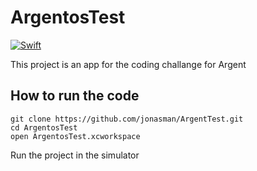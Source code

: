 # ArgentosTest
[![Swift](https://img.shields.io/badge/Swift-5.1-orange.svg?style=flat)](https://swift.org)

This project is an app for the coding challange for Argent

##  How to run the code
```
git clone https://github.com/jonasman/ArgentTest.git
cd ArgentosTest
open ArgentosTest.xcworkspace
```
Run the project in the simulator




